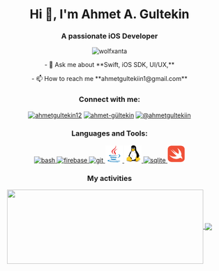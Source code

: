 <h1 align="center">Hi 👋, I'm Ahmet A. Gultekin</h1>
<h3 align="center">A passionate iOS Developer</h3>

<p align="center"> <img src="https://komarev.com/ghpvc/?username=wolfxanta&label=Profile%20views&color=0e75b6&style=flat" alt="wolfxanta" /> </p>

<p align="center"> - 💬 Ask me about **Swift, iOS SDK, UI/UX,** </p>

<p align="center"> - 📫 How to reach me **ahmetgultekiin1@gmail.com** </p>

 
<h3 align="center">Connect with me:</h3>
<p align="center">
<a href="https://linkedin.com/in/ahmetgultekin12" target="blank"><img align="center" src="https://raw.githubusercontent.com/rahuldkjain/github-profile-readme-generator/master/src/images/icons/Social/linked-in-alt.svg" alt="ahmetgultekin12" height="30" width="40" /></a>
<a href="https://stackoverflow.com/users/ahmet-gültekin" target="blank"><img align="center" src="https://raw.githubusercontent.com/rahuldkjain/github-profile-readme-generator/master/src/images/icons/Social/stack-overflow.svg" alt="ahmet-gültekin" height="30" width="40" /></a>
<a href="https://medium.com/@ahmetgultekiin" target="blank"><img align="center" src="https://raw.githubusercontent.com/rahuldkjain/github-profile-readme-generator/master/src/images/icons/Social/medium.svg" alt="@ahmetgultekiin" height="30" width="40" /></a>
</p>

<h3 align="center">Languages and Tools:</h3>
<p align="center"> <a href="https://www.gnu.org/software/bash/" target="_blank" rel="noreferrer">
  <img src="https://www.vectorlogo.zone/logos/gnu_bash/gnu_bash-icon.svg" alt="bash" width="40" height="40"/> </a> 
  <a href="https://firebase.google.com/" target="_blank" rel="noreferrer"> 
    <img src="https://www.vectorlogo.zone/logos/firebase/firebase-icon.svg" alt="firebase" width="40" height="40"/> </a> <a href="https://git-scm.com/" target="_blank" rel="noreferrer"> <img src="https://www.vectorlogo.zone/logos/git-scm/git-scm-icon.svg" alt="git" width="40" height="40"/> </a> <a href="https://www.java.com" target="_blank" rel="noreferrer"> <img src="https://raw.githubusercontent.com/devicons/devicon/master/icons/java/java-original.svg" alt="java" width="40" height="40"/> </a> <a href="https://www.linux.org/" target="_blank" rel="noreferrer"> <img src="https://raw.githubusercontent.com/devicons/devicon/master/icons/linux/linux-original.svg" alt="linux" width="40" height="40"/> </a> <a href="https://www.sqlite.org/" target="_blank" rel="noreferrer"> <img src="https://www.vectorlogo.zone/logos/sqlite/sqlite-icon.svg" alt="sqlite" width="40" height="40"/> </a> <a href="https://developer.apple.com/swift/" target="_blank" rel="noreferrer"> <img src="https://raw.githubusercontent.com/devicons/devicon/master/icons/swift/swift-original.svg" alt="swift" width="40" height="40"/> </a> </p>

<h3 align="center"> My activities </h3>

<div align="center">
  <a href="https://github.com/gultekinahmet/github-readme-stats">
    <img width=450 height=170 align="center" src="https://github-readme-stats.vercel.app/api?username=gultekinahmet&theme=midnight-       purple&show_icons=true&bg_color=0D1117&hide_border=true" />
  </a>
  <a href="https://github.com/Pepyn0/github-readme-stats">
    <img align="center" src="https://github-readme-stats.vercel.app/api/top-langs/?username=gultekinahmet&theme=midnight-purple&layout=compact&bg_color=0D1117&hide_border=true" />
  </a>
</div>
